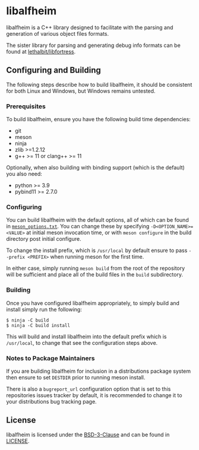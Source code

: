 # libalfheim

libalfheim is a C++ library designed to facilitate with the parsing and generation of various object files formats.

The sister library for parsing and generating debug info formats can be found at [lethalbit/libfortress](https://github.com/lethalbit/libfortress).

## Configuring and Building

The following steps describe how to build libalfheim, it should be consistent for both Linux and Windows, but Windows remains untested.

### Prerequisites

To build libalfheim, ensure you have the following build time dependencies:
 * git
 * meson
 * ninja
 * zlib >=1.2.12
 * g++ >= 11 or clang++ >= 11

Optionally, when also building with binding support (which is the default) you also need:
 * python >= 3.9
 * pybind11 >= 2.7.0


### Configuring

You can build libalfheim with the default options, all of which can be found in [`meson_options.txt`](meson_options.txt). You can change these by specifying `-D<OPTION_NAME>=<VALUE>` at initial meson invocation time, or with `meson configure` in the build directory post initial configure.

To change the install prefix, which is `/usr/local` by default ensure to pass `--prefix <PREFIX>` when running meson for the first time.

In either case, simply running `meson build` from the root of the repository will be sufficient and place all of the build files in the `build` subdirectory.

### Building

Once you have configured libalfheim appropriately, to simply build and install simply run the following:

```
$ ninja -C build
$ ninja -C build install
```

This will build and install libalfheim into the default prefix which is `/usr/local`, to change that see the configuration steps above.

### Notes to Package Maintainers

If you are building libalfheim for inclusion in a distributions package system then ensure to set `DESTDIR` prior to running meson install.

There is also a `bugreport_url` configuration option that is set to this repositories issues tracker by default, it is recommended to change it to your distributions bug tracking page.

## License

libalfheim is licensed under the [BSD-3-Clause](https://spdx.org/licenses/BSD-3-Clause.html) and can be found in [LICENSE](https://github.com/lethalbit/libalfheim/tree/main/LICENSE).

